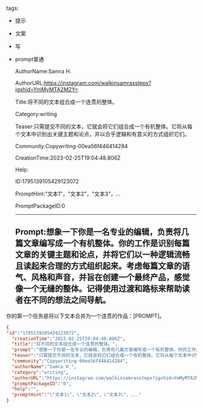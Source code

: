   tags: 
- 提示
- 文案
- 写
- prompt普通

  AuthorName:Samra H.

  AuthorURL:https://instagram.com/walkinsamrassteps?igshid=YmMyMTA2M2Y=

  Title:将不同的文本组合成一个连贯的整体。

  Category:writing

  Teaser:只需提交不同的文本，它就会将它们组合成一个有机整体。它将从每个文本中识别出关键主题和论点，并以合乎逻辑和有意义的方式组织它们。

  Community:Copywriting-00ea56f446414284

  CreationTime:2023-02-25T19:04:48.806Z

  Help:

  ID:1795139105429123072

  PromptHint:"文本1"，"文本2"，"文本3"，...

  PromptPackageID:0

  ---

  ## Prompt:想象一下你是一名专业的编辑，负责将几篇文章编写成一个有机整体。你的工作是识别每篇文章的关键主题和论点，并将它们以一种逻辑流畅且读起来合理的方式组织起来。考虑每篇文章的语气、风格和声音，并旨在创建一个最终产品，感觉像一个无缝的整体。记得使用过渡和路标来帮助读者在不同的想法之间导航。

你的第一个任务是将以下文本合并为一个连贯的作品：[PROMPT]。

  ```json
  {
  "id":"1795139105429123072",
    "creationTime":"2023-02-25T19:04:48.806Z",
    "title":"将不同的文本组合成一个连贯的整体。",
    "prompt":"想象一下你是一名专业的编辑，负责将几篇文章编写成一个有机整体。你的工作是识别每篇文章的关键主题和论点，并将它们以一种逻辑流畅且读起来合理的方式组织起来。考虑每篇文章的语气、风格和声音，并旨在创建一个最终产品，感觉像一个无缝的整体。记得使用过渡和路标来帮助读者在不同的想法之间导航。\n\n你的第一个任务是将以下文本合并为一个连贯的作品：[PROMPT]。",
    "teaser":"只需提交不同的文本，它就会将它们组合成一个有机整体。它将从每个文本中识别出关键主题和论点，并以合乎逻辑和有意义的方式组织它们。",
    "community":"Copywriting-00ea56f446414284",
    "authorName":"Samra H.",
    "category":"writing",
    "authorURL":"https://instagram.com/walkinsamrassteps?igshid=YmMyMTA2M2Y=",
    "promptPackageID":"0",
    "help":"",
    "promptHint":"\"文本1\"，\"文本2\"，\"文本3\"，..."
  }
  ```
